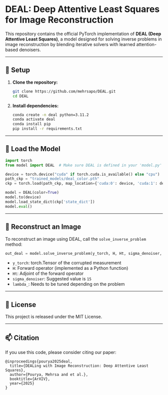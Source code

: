 # DEAL: Deep Attentive Least Squares for Image Reconstruction

This repository contains the official PyTorch implementation of **DEAL (Deep Attentive Least Squares)**, a model designed for solving inverse problems in image reconstruction by blending iterative solvers with learned attention-based denoisers.

---

## 🔧 Setup

1. **Clone the repository:**
   ```bash
   git clone https://github.com/mehrsapo/DEAL.git
   cd DEAL
   ```

2. **Install dependencies:**
   ```bash
   conda create -n deal python=3.11.2
   conda activate deal
   conda install pip
   pip install -r requirements.txt
   ```
---

## 🧠 Load the Model

```python
import torch
from model import DEAL  # Make sure DEAL is defined in your 'model.py'

device = torch.device("cuda" if torch.cuda.is_available() else "cpu")
path_ckp = "trained_models/deal_color.pth"
ckp = torch.load(path_ckp, map_location={'cuda:0': device, 'cuda:1': device, 'cuda:2': device, 'cuda:3': device})

model = DEAL(color=True)
model.to(device)
model.load_state_dict(ckp['state_dict'])
model.eval()
```

---

## 🔁 Reconstruct an Image

To reconstruct an image using DEAL, call the `solve_inverse_problem` method:

```python
out_deal = model.solve_inverse_problem(y_torch, H, Ht, sigma_denoiser, lambda_)
```

- `y_torch`: torch.Tensor of the corrupted measurement  
- `H`: Forward operator (implemented as a Python function)  
- `Ht`: Adjoint of the forward operator  
- `sigma_denoiser`: Suggested value is `15`  
- `lambda_`: Needs to be tuned depending on the problem

---

## 📄 License

This project is released under the MIT License.

---

## 📫 Citation

If you use this code, please consider citing our paper:

```
@inproceedings{pourya2025deal,
  title={DEALing with Image Reconstruction: Deep Attentive Least Squares},
  author={Pourya, Mehrsa and et al.},
  booktitle={ArXIV},
  year={2025}
}
```
